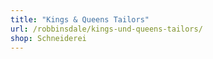 ```yaml
---
title: "Kings & Queens Tailors"
url: /robbinsdale/kings-und-queens-tailors/
shop: Schneiderei
---
```

